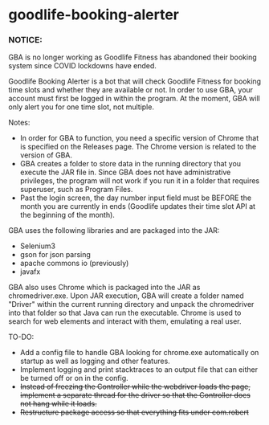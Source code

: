 # goodlife-booking-alerter

### NOTICE:
GBA is no longer working as Goodlife Fitness has abandoned their booking system since COVID lockdowns have ended.

Goodlife Booking Alerter is a bot that will check Goodlife Fitness for booking time slots and whether they are available or not. 
In order to use GBA, your account must first be logged in within the program. At the moment, GBA will only alert you for one time slot, not multiple.

Notes:
- In order for GBA to function, you need a specific version of Chrome that is specified on the Releases page. The Chrome version is related to the version of GBA.
- GBA creates a folder to store data in the running directory that you execute the JAR file in. Since GBA does not have administrative privileges, the program will not work if you run it in a folder that requires superuser, such as Program Files.
- Past the login screen, the day number input field must be BEFORE the month you are currently in ends (Goodlife updates their time slot API at the beginning of the month).

GBA uses the following libraries and are packaged into the JAR:

- Selenium3
- gson for json parsing
- apache commons io (previously)
- javafx 

GBA also uses Chrome which is packaged into the JAR as chromedriver.exe. Upon JAR execution, GBA will create a folder named "Driver" within the current running directory and unpack the chromedriver into that folder so that Java can run the executable. Chrome is used to search for web elements and interact with them, emulating a real user.

TO-DO:

- Add a config file to handle GBA looking for chrome.exe automatically on startup as well as logging and other features.
- Implement logging and print stacktraces to an output file that can either be turned off or on in the config.
- ~~Instead of freezing the Controller while the webdriver loads the page, implement a separate thread for the driver so that the Controller does not hang while it loads.~~
- ~~Restructure package access so that everything fits under com.robert~~
 
